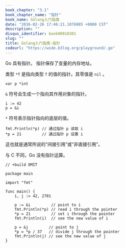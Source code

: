 ```yaml
---
book_chapter: "3.1"
book_chapter_name: "指针"
book_name: Golang入门指南
date: "2016-02-26 17:46:21.1076085 +0800 CST"
description: ""
disqus_identifier: book00010301
slug: ""
title: Golang入门指南-指针
codeurl: "https://wide.b3log.org/playground/.go"
---
```





Go 具有指针。
指针保存了变量的内存地址。

类型 `*T` 是指向类型 `T` 的值的指针。其零值是 `nil` 。

	var p *int

`&` 符号会生成一个指向其作用对象的指针。

	i := 42
	p = &i

`*` 符号表示指针指向的底层的值。

	fmt.Println(*p) // 通过指针 p 读取 i
	*p = 21         // 通过指针 p 设置 i

这也就是通常所说的“间接引用”或“非直接引用”。

与 C 不同，Go 没有指针运算。

```
// +build OMIT

package main

import "fmt"

func main() {
	i, j := 42, 2701

	p := &i         // point to i
	fmt.Println(*p) // read i through the pointer
	*p = 21         // set i through the pointer
	fmt.Println(i)  // see the new value of i

	p = &j         // point to j
	*p = *p / 37   // divide j through the pointer
	fmt.Println(j) // see the new value of j
}

```

